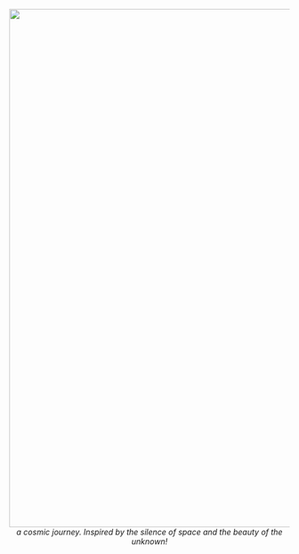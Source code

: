 <p align="center">
<img width="1876" height="931" alt="s" src="https://github.com/user-attachments/assets/fc53ff6f-06da-4bf9-85ff-4bf04153d5b5" />
 <i> a cosmic journey. Inspired by the silence of space and the beauty of the unknown! </i>  
</p>
